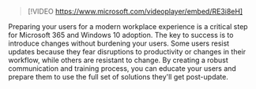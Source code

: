 > [!VIDEO https://www.microsoft.com/videoplayer/embed/RE3i8eH]

Preparing your users for a modern workplace experience is a critical step for Microsoft 365 and Windows 10 adoption. The key to success is to introduce changes without burdening your users. Some users resist updates because they fear disruptions to productivity or changes in their workflow, while others are resistant to change. By creating a robust communication and training process, you can educate your users and prepare them to use the full set of solutions they'll get post-update.
